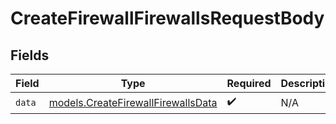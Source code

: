 # CreateFirewallFirewallsRequestBody


## Fields

| Field                                                                          | Type                                                                           | Required                                                                       | Description                                                                    |
| ------------------------------------------------------------------------------ | ------------------------------------------------------------------------------ | ------------------------------------------------------------------------------ | ------------------------------------------------------------------------------ |
| `data`                                                                         | [models.CreateFirewallFirewallsData](../models/createfirewallfirewallsdata.md) | :heavy_check_mark:                                                             | N/A                                                                            |